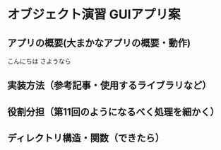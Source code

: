 # オブジェクト演習 GUIアプリ案

## アプリの概要(大まかなアプリの概要・動作)
こんにちは
さようなら

## 実装方法（参考記事・使用するライブラリなど）

## 役割分担（第11回のようになるべく処理を細かく）

## ディレクトリ構造・関数（できたら）